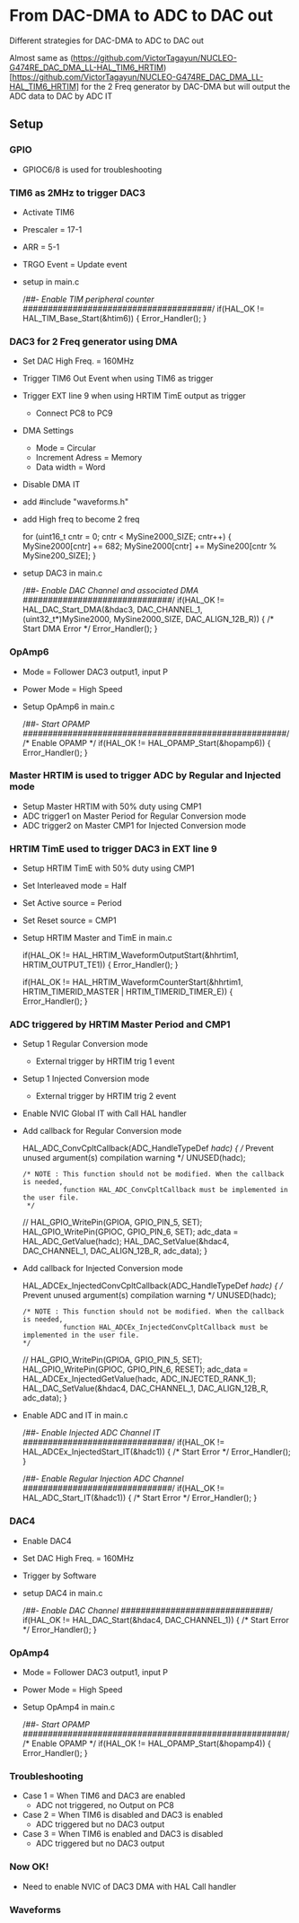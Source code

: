 # From DAC-DMA to ADC to DAC out

Different strategies for DAC-DMA to ADC to DAC out 

Almost same as (https://github.com/VictorTagayun/NUCLEO-G474RE_DAC_DMA_LL-HAL_TIM6_HRTIM)[https://github.com/VictorTagayun/NUCLEO-G474RE_DAC_DMA_LL-HAL_TIM6_HRTIM] for the 2 Freq generator by DAC-DMA but will output the ADC data to DAC by ADC IT  

## Setup

### GPIO  

* GPIOC6/8 is used for troubleshooting  

### TIM6 as 2MHz to trigger DAC3  

* Activate TIM6
* Prescaler = 17-1  
* ARR = 5-1
* TRGO Event = Update event
* setup in main.c 

	/*##- Enable TIM peripheral counter ######################################*/
	if(HAL_OK != HAL_TIM_Base_Start(&htim6))
	{
		Error_Handler();
	}

### DAC3 for 2 Freq generator using DMA  

* Set DAC High Freq. = 160MHz 
* Trigger TIM6 Out Event when using TIM6 as trigger
* Trigger EXT line 9 when using HRTIM TimE output as trigger	
	* Connect PC8 to PC9 
* DMA Settings
	* Mode = Circular
	* Increment Adress = Memory
	* Data width = Word
* Disable DMA IT
* add #include "waveforms.h"
* add High freq to become 2 freq

	for (uint16_t cntr = 0; cntr < MySine2000_SIZE; cntr++)
	{
		MySine2000[cntr] += 682;
		MySine2000[cntr] += MySine200[cntr % MySine200_SIZE];
	}
	
* setup DAC3 in main.c  

	/*##- Enable DAC Channel and associated DMA ##############################*/
	if(HAL_OK != HAL_DAC_Start_DMA(&hdac3, DAC_CHANNEL_1,
				   (uint32_t*)MySine2000, MySine2000_SIZE, DAC_ALIGN_12B_R))
	{
		/* Start DMA Error */
		Error_Handler();
	}

### OpAmp6  

* Mode = Follower DAC3 output1, input P
* Power Mode = High Speed
* Setup OpAmp6 in main.c  

	/*##- Start OPAMP    #####################################################*/
	/* Enable OPAMP */
	if(HAL_OK != HAL_OPAMP_Start(&hopamp6))
	{
		Error_Handler();
	}

### Master HRTIM is used to trigger ADC by Regular and Injected mode 

* Setup Master HRTIM with 50% duty using CMP1  
* ADC trigger1 on Master Period for Regular Conversion mode 
* ADC trigger2 on Master CMP1 for Injected Conversion mode

### HRTIM TimE used to trigger DAC3 in EXT line 9  

* Setup HRTIM TimE with 50% duty using CMP1  
* Set Interleaved mode = Half
* Set Active source = Period
* Set Reset source = CMP1
* Setup HRTIM Master and TimE in main.c 

	if(HAL_OK != HAL_HRTIM_WaveformOutputStart(&hhrtim1, HRTIM_OUTPUT_TE1))
	{
		Error_Handler();
	}

	if(HAL_OK != HAL_HRTIM_WaveformCounterStart(&hhrtim1, HRTIM_TIMERID_MASTER | HRTIM_TIMERID_TIMER_E))
	{
		Error_Handler();
	}
	
### ADC triggered by HRTIM Master Period and CMP1    

* Setup 1 Regular Conversion mode   
	* External trigger by HRTIM trig 1 event
* Setup 1 Injected Conversion mode   
	* External trigger by HRTIM trig 2 event
* Enable NVIC Global IT with Call HAL handler
* Add callback for Regular Conversion mode

	HAL_ADC_ConvCpltCallback(ADC_HandleTypeDef *hadc)
	{
	  /* Prevent unused argument(s) compilation warning */
	  UNUSED(hadc);

	  /* NOTE : This function should not be modified. When the callback is needed,
				function HAL_ADC_ConvCpltCallback must be implemented in the user file.
	   */

	//  HAL_GPIO_WritePin(GPIOA, GPIO_PIN_5, SET);
	  HAL_GPIO_WritePin(GPIOC, GPIO_PIN_6, SET);
	  adc_data = HAL_ADC_GetValue(hadc);
	  HAL_DAC_SetValue(&hdac4, DAC_CHANNEL_1, DAC_ALIGN_12B_R, adc_data);
	}

* Add callback for Injected Conversion mode  

	HAL_ADCEx_InjectedConvCpltCallback(ADC_HandleTypeDef *hadc)
	{
	  /* Prevent unused argument(s) compilation warning */
	  UNUSED(hadc);

	  /* NOTE : This function should not be modified. When the callback is needed,
				function HAL_ADCEx_InjectedConvCpltCallback must be implemented in the user file.
	  */
	//  HAL_GPIO_WritePin(GPIOA, GPIO_PIN_5, SET);
	  HAL_GPIO_WritePin(GPIOC, GPIO_PIN_6, RESET);
	  adc_data = HAL_ADCEx_InjectedGetValue(hadc, ADC_INJECTED_RANK_1);
	  HAL_DAC_SetValue(&hdac4, DAC_CHANNEL_1, DAC_ALIGN_12B_R, adc_data);
	}
	
* Enable ADC and IT in main.c 

	/*##- Enable Injected ADC Channel IT ##############################*/
	if(HAL_OK != HAL_ADCEx_InjectedStart_IT(&hadc1))
	{
		/* Start Error */
		Error_Handler();
	}

	/*##- Enable Regular Injection ADC Channel ##############################*/
	if(HAL_OK != HAL_ADC_Start_IT(&hadc1))
	{
		/* Start Error */
		Error_Handler();
	}
	
### DAC4  

* Enable DAC4  
* Set DAC High Freq. = 160MHz 
* Trigger by Software  
* setup DAC4 in main.c  

	/*##- Enable DAC Channel ##############################*/
	if(HAL_OK != HAL_DAC_Start(&hdac4, DAC_CHANNEL_1))
	{
		/* Start Error */
		Error_Handler();
	}
	
### OpAmp4  

* Mode = Follower DAC3 output1, input P
* Power Mode = High Speed
* Setup OpAmp4 in main.c  

	/*##- Start OPAMP    #####################################################*/
	/* Enable OPAMP */
	if(HAL_OK != HAL_OPAMP_Start(&hopamp4))
	{
		Error_Handler();
	}
	
### Troubleshooting

* Case 1 = When TIM6 and DAC3 are enabled
	* ADC not triggered, no Output on PC8
* Case 2 = When TIM6 is disabled and DAC3 is enabled
	* ADC triggered but no DAC3 output
* Case 3 = When TIM6 is enabled and DAC3 is disabled
	* ADC triggered but no DAC3 output
	
### Now OK!

* Need to enable NVIC of DAC3 DMA with HAL Call handler

### Waveforms

